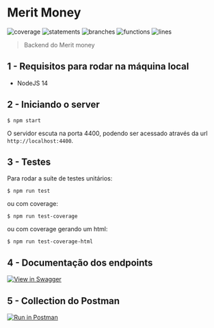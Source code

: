 # Merit Money
<!-- ![coverage](https://img.shields.io/badge/Coverage-99%25-83A603.svg?prefix=![](https://img.shields.io/badge/Coverage-96%25-83A603.svg?prefix=$coverage$)) -->

![coverage](https://img.shields.io/badge/Coverage-96%25-83A603.svg?prefix=$coverage$)
![statements](https://img.shields.io/badge/Coverage-96%25-83A603.svg?prefix=$statements$)
![branches](https://img.shields.io/badge/Coverage-93%25-83A603.svg?prefix=$branches$)
![functions](https://img.shields.io/badge/Coverage-98%25-83A603.svg?prefix=$functions$)
![lines](https://img.shields.io/badge/Coverage-96%25-83A603.svg?prefix=$lines$)

> Backend do Merit money

## 1 - Requisitos para rodar na máquina local

- NodeJS 14

## 2 - Iniciando o server

```shell
$ npm start
```

O servidor escuta na porta 4400, podendo ser acessado através da url `http://localhost:4400`.

## 3 - Testes

Para rodar a suíte de testes unitários:

```shell
$ npm run test
```

ou com coverage:

```shell
$ npm run test-coverage
```

ou com coverage gerando um html:

```shell
$ npm run test-coverage-html
```

## 4 - Documentação dos endpoints

[![View in Swagger](http://jessemillar.github.io/view-in-swagger-button/button.svg)](https://leonyassis.github.io/meritMoneyLeony/)

## 5 - Collection do Postman

[![Run in Postman](https://run.pstmn.io/button.svg)](https://app.getpostman.com/run-collection/12566341-7559d98d-40bb-49da-acd5-2e742b1277ef?action=collection%2Ffork&collection-url=entityId%3D12566341-7559d98d-40bb-49da-acd5-2e742b1277ef%26entityType%3Dcollection%26workspaceId%3D1dff7af3-3a79-4fc1-bd8a-b598025df75c)
